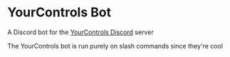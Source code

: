 # YourControls Bot
A Discord bot for the [YourControls Discord](https://discord.gg/UqArVkXV99) server

The YourControls bot is run purely on slash commands since they're cool
